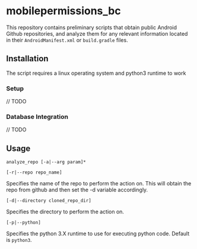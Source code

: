 # mobilepermissions_bc
This repository contains preliminary scripts that obtain public Android Github repositories, and analyze them 
for any relevant information located in their `AndroidManifest.xml` or `build.gradle` files.

## Installation

The script requires a linux operating system and python3 runtime to work

### Setup
// TODO

### Database Integration
// TODO

## Usage

`analyze_repo [-a|--arg param]* `

 `[-r|--repo repo_name]`

   Specifies the name of the repo to perform the action on.
   This will obtain the repo from github and then set the -d variable accordingly.

 `[-d|--directory cloned_repo_dir]`

   Specifies the directory to perform the action on.

 `[-p|--python]`

   Specifies the python 3.X runtime to use for executing python code.
   Default is `python3`.
